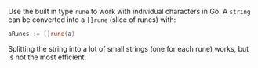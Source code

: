 Use the built in type `rune` to work with individual characters in Go.
A `string` can be converted into a `[]rune` (slice of runes) with:

```go
aRunes := []rune(a)
```

Splitting the string into a lot of small strings (one for each rune) works, but is not the most efficient.
